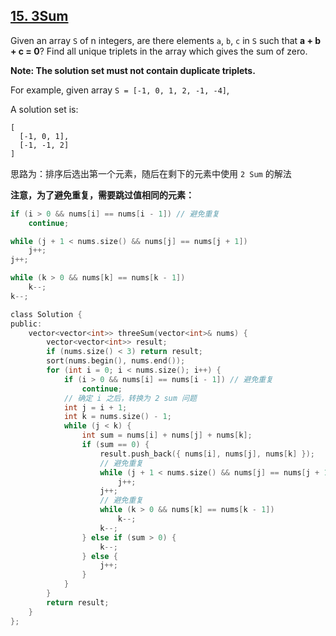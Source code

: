 ## [15. 3Sum](https://leetcode.com/problems/3sum/#/description)

Given an array `S` of n integers, are there elements `a`, `b`, `c` in `S` such that **a + b + c = 0**? Find all unique triplets in the array which gives the sum of zero.

**Note: The solution set must not contain duplicate triplets.**

For example, given array `S = [-1, 0, 1, 2, -1, -4]`,

A solution set is:

```
[
  [-1, 0, 1],
  [-1, -1, 2]
]
```

思路为：排序后选出第一个元素，随后在剩下的元素中使用 `2 Sum` 的解法

**注意，为了避免重复，需要跳过值相同的元素：**

```c
if (i > 0 && nums[i] == nums[i - 1]) // 避免重复
    continue;
```

```c
while (j + 1 < nums.size() && nums[j] == nums[j + 1])
    j++;
j++;
```

```c
while (k > 0 && nums[k] == nums[k - 1])
    k--;
k--;
```


```c
class Solution {
public:
    vector<vector<int>> threeSum(vector<int>& nums) {
        vector<vector<int>> result;
        if (nums.size() < 3) return result;
        sort(nums.begin(), nums.end());
        for (int i = 0; i < nums.size(); i++) {
            if (i > 0 && nums[i] == nums[i - 1]) // 避免重复
                continue;
            // 确定 i 之后，转换为 2 sum 问题
            int j = i + 1;
            int k = nums.size() - 1;
            while (j < k) {
                int sum = nums[i] + nums[j] + nums[k];
                if (sum == 0) {
                    result.push_back({ nums[i], nums[j], nums[k] });
                    // 避免重复
                    while (j + 1 < nums.size() && nums[j] == nums[j + 1])
                        j++;
                    j++;
                    // 避免重复
                    while (k > 0 && nums[k] == nums[k - 1])
                        k--;
                    k--;
                } else if (sum > 0) {
                    k--;
                } else {
                    j++;
                }
            }
        }
        return result;
    }
};
```
